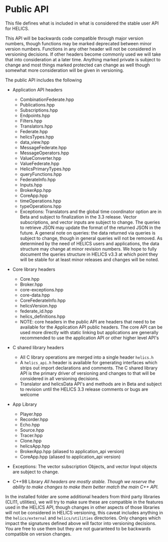 # Public API

This file defines what is included in what is considered the stable user API for HELICS.

This API will be backwards code compatible through major version numbers, though functions may be marked deprecated between minor version numbers. Functions in any other header will not be considered in versioning decisions. If other headers become commonly used we will take that into consideration at a later time. Anything marked private is subject to change and most things marked protected can change as well though somewhat more consideration will be given in versioning.

The public API includes the following

- Application API headers

  - CombinationFederate.hpp
  - Publications.hpp
  - Subscriptions.hpp
  - Endpoints.hpp
  - Filters.hpp
  - Translators.hpp
  - Federate.hpp
  - helicsTypes.hpp
  - data_view.hpp
  - MessageFederate.hpp
  - MessageOperators.hpp
  - ValueConverter.hpp
  - ValueFederate.hpp
  - HelicsPrimaryTypes.hpp
  - queryFunctions.hpp
  - FederateInfo.hpp
  - Inputs.hpp
  - BrokerApp.hpp
  - CoreApp.hpp
  - timeOperations.hpp
  - typeOperations.hpp
  - Exceptions: Translators and the global time coordinator option are in Beta and subject to finalization in the 3.3 release. Vector subscriptions, and vector inputs are subject to change. The queries to retrieve JSON may update the format of the returned JSON in the future. A general note on queries: the data returned via queries is subject to change, though in general queries will not be removed. As determined by the need of HELICS users and applications, the data structure may change at minor revision numbers. We hope to fully document the queries structure in HELICS v3.3 at which point they will be stable for at least minor releases and changes will be noted.

- Core library headers

  - Core.hpp
  - Broker.hpp
  - core-exceptions.hpp
  - core-data.hpp
  - CoreFederateInfo.hpp
  - helicsVersion.hpp
  - federate_id.hpp
  - helics_definitions.hpp
  - NOTE: core headers in the public API are headers that need to be available for the Application API public headers. The core API can be used more directly with static linking but applications are generally recommended to use the application API or other higher level API's

- C shared library headers

  - All C library operations are merged into a single header `helics.h`
  - A `helics_api.h` header is available for generating interfaces which strips out import declarations and comments. The C shared library API is the primary driver of versioning and changes to that will be considered in all versioning decisions.
  - Translator and helicsData API's and methods are in Beta and subject to revision until the HELICS 3.3 release comments or bugs are welcome

- App Library

  - Player.hpp
  - Recorder.hpp
  - Echo.hpp
  - Source.hpp
  - Tracer.hpp
  - Clone.hpp
  - helicsApp.hpp
  - BrokerApp.hpp (aliased to application_api version)
  - CoreApp.hpp (aliased to application_api version)

- Exceptions: The vector subscription Objects, and vector Input objects are subject to change.

- C++98 Library _All headers are mostly stable. Though we reserve the ability to make changes to make them better match the main C\+\+ API._

In the installed folder are some additional headers from third party libraries (CLI11, utilities), we will try to make sure these are compatible in the features used in the HELICS API, though changes in other aspects of those libraries will not be considered in HELICS versioning, this caveat includes anything in the `helics/external` and `helics/utilities` directories. Only changes which impact the signatures defined above will factor into versioning decisions. You are free to use them but they are not guaranteed to be backwards compatible on version changes.
